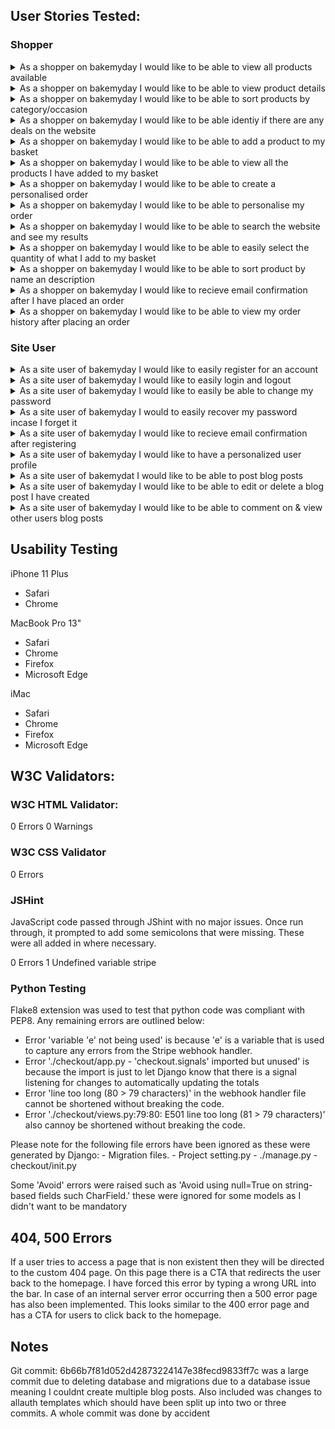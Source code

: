 ## User Stories Tested:

### Shopper

<details><summary>As a shopper on bakemyday I would like to be able to view all products available</summary>

<br>

</details>

<details><summary>As a shopper on bakemyday I would like to be able to view product details</summary>

<br>

</details>

<details><summary>As a shopper on bakemyday I would like to be able to sort products by category/occasion</summary>

<br>


</details>

<details><summary>As a shopper on bakemyday I would like to be able identiy if there are any deals on the website</summary>

<br>

</details>

<details><summary>As a shopper on bakemyday I would like to be able to add a product to my basket</summary>

<br>

</details>

<details><summary>As a shopper on bakemyday I would like to be able to view all the products I have added to my basket</summary>

<br>

</details>
<details><summary>As a shopper on bakemyday I would like to be able to create a personalised order</summary>

<br>

</details>

<details><summary>As a shopper on bakemyday I would like to be able to personalise my order</summary>

<br>

</details>
<details><summary>As a shopper on bakemyday I would like to be able to search the website and see my results</summary>

<br>

</details>

<details><summary>As a shopper on bakemyday I would like to be able to easily select the quantity of what I add to my basket</summary>

<br>

</details>

<details><summary>As a shopper on bakemyday I would like to be able to sort product by name an description</summary>

<br>

</details>

<details><summary>As a shopper on bakemyday I would like to recieve email confirmation after I have placed an order</summary>

<br>

</details>

<details><summary>As a shopper on bakemyday I would like to be able to view my order history after placing an order</summary>

<br>

</details>


### Site User

<details><summary>As a site user of bakemyday I would like to easily register for an account</summary>

<br>

</details>

<details><summary>As a site user of bakemyday I would like to easily login and logout</summary>

<br>

</details>

<details><summary>As a site user of bakemyday I would like to easily be able to change my password</summary>

<br>

</details>

<details><summary>As a site user of bakemyday I would to easily recover my password incase I forget it</summary>

<br>

</details>

<details><summary>As a site user of bakemyday I would like to recieve email confirmation after registering</summary>

<br>

</details>


<details><summary>As a site user of bakemyday I would like to have a personalized user profile</summary>

<br>

</details>

<details><summary>As a site user of bakemydat I would like to be able to post blog posts</summary>

<br>

</details>

<details><summary>As a site user of bakemyday I would like to be able to edit or delete a blog post I have created</summary>

<br>

</details>

<details><summary>As a site user of bakemyday I would like to be able to comment on & view other users blog posts</summary>

<br>

</details>


## Usability Testing

iPhone 11 Plus
- Safari
- Chrome

MacBook Pro 13"
- Safari
- Chrome
- Firefox
- Microsoft Edge

iMac
- Safari
- Chrome
- Firefox
- Microsoft Edge

## W3C Validators:

### W3C HTML Validator:

0 Errors
0 Warnings

### W3C CSS Validator

0 Errors

### JSHint
JavaScript code passed through JShint with no major issues. Once run through, it prompted to add some semicolons that were missing. These were all added in where necessary.

0 Errors
1 Undefined variable stripe

### Python Testing
Flake8 extension was used to test that python code was compliant with PEP8. 
Any remaining errors are outlined below:

- Error 'variable 'e' not being used' is because 'e' is a variable that is used to capture any errors from the Stripe webhook handler.
- Error './checkout/app.py - 'checkout.signals' imported but unused' is because the import is just to let Django know that there is a signal listening for changes to automatically updating the totals
- Error 'line too long (80 > 79 characters)' in the webhook handler file cannot be shortened without breaking the code.
- Error './checkout/views.py:79:80: E501 line too long (81 > 79 characters)' also cannoy be shortened without breaking the code.

Please note for the following file errors have been ignored as these were generated by Django:
    - Migration files.
    - Project setting.py
    - ./manage.py
    - checkout/init.py

Some 'Avoid' errors were raised such as 'Avoid using null=True on string-based fields such CharField.' these were ignored for some models as I didn't want to be mandatory

## 404, 500 Errors

If a user tries to access a page that is non existent then they will be directed to the custom 404 page. On this page there is a CTA that redirects the user back to the homepage. I have forced this error by typing a wrong URL into the bar.
In case of an internal server error occurring then a 500 error page has also been implemented. This looks similar to the 400 error page and has a CTA for users to click back to the homepage.

## Notes

Git commit: 6b66b7f81d052d42873224147e38fecd9833ff7c was a large commit due to deleting database and migrations due to a database issue meaning I couldnt create multiple blog posts. Also included was changes to allauth templates which should have been split up into two or three commits. A whole commit was done by accident